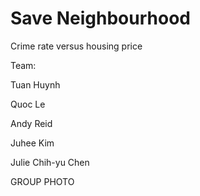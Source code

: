 # Save Neighbourhood
Crime rate versus housing price

Team:

Tuan Huynh

Quoc Le

Andy Reid

Juhee Kim

Julie Chih-yu Chen


GROUP PHOTO
